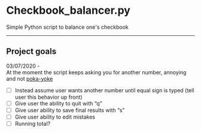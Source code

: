 # Checkbook_balancer.py

Simple Python script to balance one's checkbook

-----

## Project goals

03/07/2020 - </br>
At  the moment the script keeps asking you for another number, annoying and not [poka-yoke](https://asq.org/quality-resources/mistake-proofing)</br>
- [ ] Instead assume user wants another number until equal sign is typed (tell user this behavior up front)
- [ ] Give user the ability to quit with “q”
- [ ] Give user ability to save final results with “s”
- [ ] Give user ability to edit mistakes 
- [ ] Running total?
